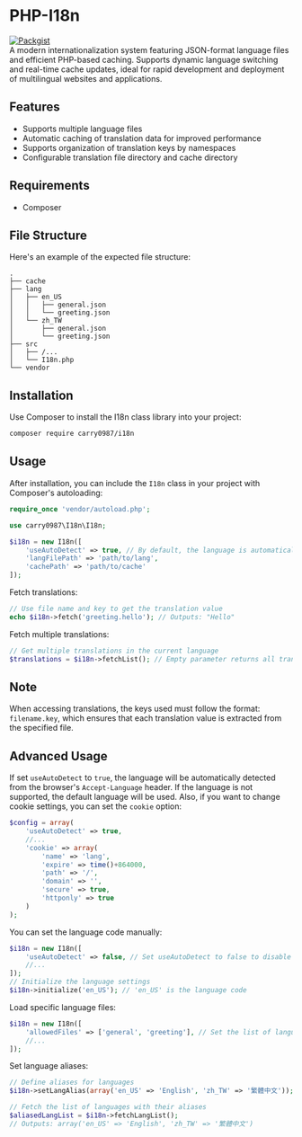 # PHP-I18n
[![Packgist](https://img.shields.io/packagist/v/carry0987/i18n.svg?style=flat-square)](https://packagist.org/packages/carry0987/i18n)  
A modern internationalization system featuring JSON-format language files and efficient PHP-based caching. Supports dynamic language switching and real-time cache updates, ideal for rapid development and deployment of multilingual websites and applications.

## Features
- Supports multiple language files
- Automatic caching of translation data for improved performance
- Supports organization of translation keys by namespaces
- Configurable translation file directory and cache directory

## Requirements
- Composer

## File Structure
Here's an example of the expected file structure:
```
.
├── cache
├── lang
│   ├── en_US
│   │   ├── general.json
│   │   └── greeting.json
│   └── zh_TW
│       ├── general.json
│       └── greeting.json
├── src
│   ├── /...
│   └── I18n.php
└── vendor
```

## Installation
Use Composer to install the I18n class library into your project:

``` bash
composer require carry0987/i18n
```

## Usage
After installation, you can include the `I18n` class in your project with Composer's autoloading:
```php
require_once 'vendor/autoload.php';

use carry0987\I18n\I18n;

$i18n = new I18n([
    'useAutoDetect' => true, // By default, the language is automatically detected
    'langFilePath' => 'path/to/lang', 
    'cachePath' => 'path/to/cache'
]);
```

Fetch translations:
```php
// Use file name and key to get the translation value
echo $i18n->fetch('greeting.hello'); // Outputs: "Hello"
```

Fetch multiple translations:
```php
// Get multiple translations in the current language
$translations = $i18n->fetchList(); // Empty parameter returns all translations
```

## Note
When accessing translations, the keys used must follow the format: `filename.key`, which ensures that each translation value is extracted from the specified file.

## Advanced Usage
If set `useAutoDetect` to `true`, the language will be automatically detected from the browser's `Accept-Language` header. If the language is not supported, the default language will be used. Also, if you want to change cookie settings, you can set the `cookie` option:
```php
$config = array(
    'useAutoDetect' => true,
    //...
    'cookie' => array(
        'name' => 'lang',
        'expire' => time()+864000,
        'path' => '/',
        'domain' => '',
        'secure' => true,
        'httponly' => true
    )
);
```

You can set the language code manually:
```php
$i18n = new I18n([
    'useAutoDetect' => false, // Set useAutoDetect to false to disable automatic language detection
    //...
]);
// Initialize the language settings
$i18n->initialize('en_US'); // 'en_US' is the language code
```

Load specific language files:
```php
$i18n = new I18n([
    'allowedFiles' => ['general', 'greeting'], // Set the list of language files to be loaded
    //...
]);
```

Set language aliases:
```php
// Define aliases for languages
$i18n->setLangAlias(array('en_US' => 'English', 'zh_TW' => '繁體中文'));

// Fetch the list of languages with their aliases
$aliasedLangList = $i18n->fetchLangList();
// Outputs: array('en_US' => 'English', 'zh_TW' => '繁體中文')
```
